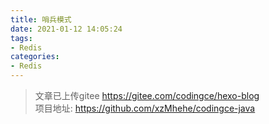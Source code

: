 ```yaml
---
title: 哨兵模式
date: 2021-01-12 14:05:24
tags:
- Redis
categories: 
- Redis
---
```

























>文章已上传gitee https://gitee.com/codingce/hexo-blog   
>项目地址: https://github.com/xzMhehe/codingce-java